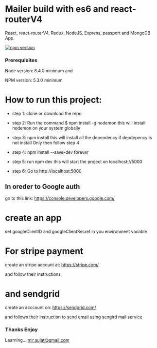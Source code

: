 # Mailer build with es6 and react-routerV4
React, react-routerV4, Redux, NodeJS, Express, passport and MongoDB App.

[![npm version](https://badge.fury.io/js/react-native.svg)](https://badge.fury.io/js/react-native)


### Prerequisites
 Node version: 8.4.0 minimum and 

 NPM version: 5.3.0 minimum

# How to run this project:
 - step 1: clone or download the repo

 - step 2: Run the command $ npm install -g nodemon  this will install nodemon on your system globally

 - step 3: npm install   this will install all the dependency if depdepency is not install Only then follow step 4

 - step 4: npm install --save-dev forever

 - step 5: run npm dev  this will start the project on localhost://5000

 - step 6: Go to  http://localhost:5000 


## In oreder to Google auth

  go to this link: https://console.developers.google.com/

 # create an app

   set googleClientID and googleClientSecret in you environment variable

# For stripe payment

 create an stripe account at:  https://stripe.com/

and follow their instructions

# and sendgrid 

 create an acccount on:  https://sendgrid.com/

 and follows their instruction to send email using sengird mail service

### Thanks Enjoy 
Learning... mir.sujat@gmail.com

